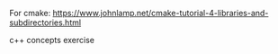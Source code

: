 For cmake: https://www.johnlamp.net/cmake-tutorial-4-libraries-and-subdirectories.html

c++ concepts exercise
